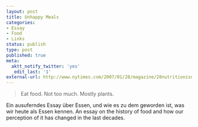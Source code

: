 ```yaml
---
layout: post
title: Unhappy Meals
categories:
- Essay
- Food
- Links
status: publish
type: post
published: true
meta:
  aktt_notify_twitter: 'yes'
  _edit_last: '1'
external-url: http://www.nytimes.com/2007/01/28/magazine/28nutritionism.t.html?_r=3&pagewanted=print
---
```

<blockquote>Eat food. Not too much. Mostly plants.</blockquote>

Ein ausuferndes Essay über Essen, und wie es zu dem geworden ist, was wir heute als Essen kennen.
<span class="en">An essay on the history of food and how our perception of it has changed in the last decades.</span>
